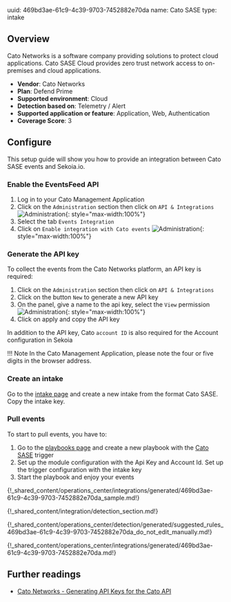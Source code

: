 uuid: 469bd3ae-61c9-4c39-9703-7452882e70da
name: Cato SASE
type: intake

## Overview

Cato Networks is a software company providing solutions to protect cloud applications. Cato SASE Cloud provides zero trust network access to on-premises and cloud applications.

- **Vendor**: Cato Networks
- **Plan**: Defend Prime
- **Supported environment**: Cloud
- **Detection based on**: Telemetry / Alert
- **Supported application or feature**: Application, Web, Authentication
- **Coverage Score**: 3


## Configure

This setup guide will show you how to provide an integration between Cato SASE events and Sekoia.io.

### Enable the EventsFeed API

1. Log in to your Cato Management Application
2. Click on the `Administration` section then click on `API & Integrations`
    ![Administration](/assets/integration/cloud_and_saas/cato/administration.png){: style="max-width:100%"} 
3. Select the tab `Events Integration`
4. Click on `Enable integration with Cato events`
    ![Administration](/assets/integration/cloud_and_saas/cato/enable_eventsfeed.png){: style="max-width:100%"}

### Generate the API key

To collect the events from the Cato Networks platform, an API key is required:

1. Click on the `Administration` section then click on `API & Integrations`
2. Click on the button `New` to generate a new API key
3. On the panel, give a name to the api key, select the `View` permission
    ![Administration](/assets/integration/cloud_and_saas/cato/panel.png){: style="max-width:100%"}
4. Click on apply and copy the API key

In addition to the API key, Cato `account ID` is also required for the Account configuration in Sekoia

!!! Note
     In the Cato Management Application, please note the four or five digits in the browser address.

### Create an intake

Go to the [intake page](https://app.sekoia.io/operations/intakes) and create a new intake from the format Cato SASE. Copy the intake key.

### Pull events

To start to pull events, you have to:

1. Go to the [playbooks page](https://app.sekoia.io/operations/playbooks) and create a new playbook with the [Cato SASE](/integration/action_library/network/cato-networks) trigger
2. Set up the module configuration with the Api Key and Account Id. Set up the trigger configuration with the intake key
3. Start the playbook and enjoy your events

{!_shared_content/operations_center/integrations/generated/469bd3ae-61c9-4c39-9703-7452882e70da_sample.md!}

{!_shared_content/integration/detection_section.md!}

{!_shared_content/operations_center/detection/generated/suggested_rules_469bd3ae-61c9-4c39-9703-7452882e70da_do_not_edit_manually.md!}

{!_shared_content/operations_center/integrations/generated/469bd3ae-61c9-4c39-9703-7452882e70da.md!}

## Further readings
- [Cato Networks - Generating API Keys for the Cato API](https://support.catonetworks.com/hc/en-us/articles/4413280536081-Generating-API-Keys-for-the-Cato-API)
